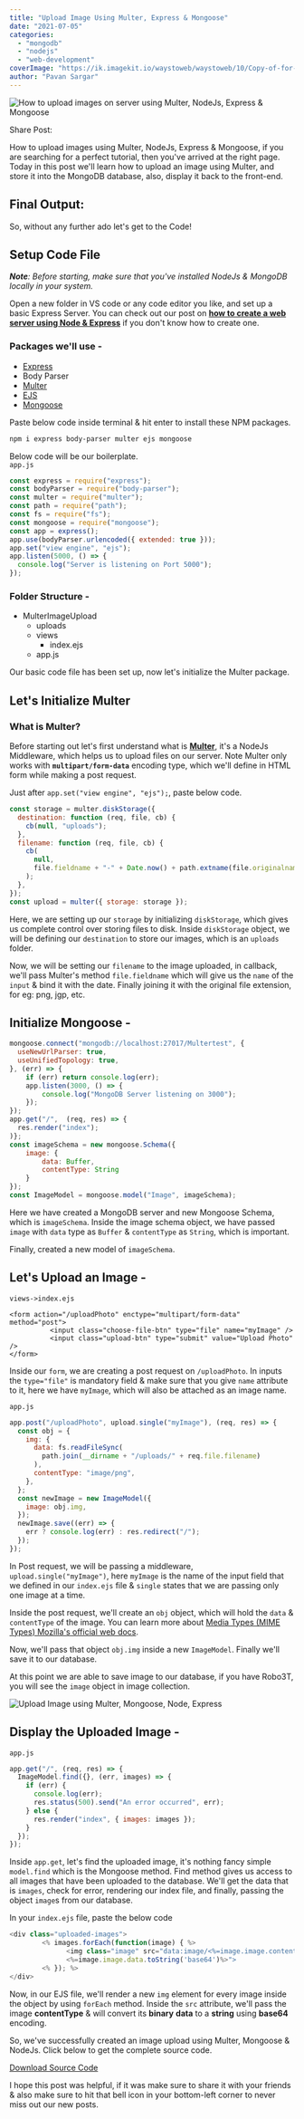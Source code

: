 ```yaml
---
title: "Upload Image Using Multer, Express & Mongoose"
date: "2021-07-05"
categories:
  - "mongodb"
  - "nodejs"
  - "web-development"
coverImage: "https://ik.imagekit.io/waystoweb/waystoweb/10/Copy-of-for-thumbnail.jpg?updatedAt=1682356470595"
author: "Pavan Sargar"
---
```


![How to upload images on server using Multer, NodeJs, Express & Mongoose](https://ik.imagekit.io/waystoweb/waystoweb/10/Copy-of-for-thumbnail.jpg?updatedAt=1682356470595)

Share Post:

How to upload images using Multer, NodeJs, Express & Mongoose, if you are searching for a perfect tutorial, then you've arrived at the right page. Today in this post we'll learn how to upload an image using Multer, and store it into the MongoDB database, also, display it back to the front-end.

## Final Output:

So, without any further ado let's get to the Code!

## Setup Code File

_**Note**: Before starting, make sure that you've installed NodeJs & MongoDB locally in your system._

Open a new folder in VS code or any code editor you like, and set up a basic Express Server. You can check out [](https://waystoweb.com/web-server-using-nodejs/ "How to Create a Web Server Using Nodejs 2021?") our post on **[how to create a web server using Node & Express](https://waystoweb.com/web-server-using-nodejs/ "How to Create a Web Server Using Nodejs 2021?")** if you don't know how to create one.

### Packages we'll use -

- [Express](https://expressjs.com/)
- Body Parser
- [Multer](https://www.google.com/url?sa=t&rct=j&q=&esrc=s&source=web&cd=&cad=rja&uact=8&ved=2ahUKEwi4yNrr9MrxAhXWqksFHaYQB1EQFjAAegQIAxAD&url=https%3A%2F%2Fwww.npmjs.com%2Fpackage%2Fmulter&usg=AOvVaw1V0kwzYTbQYRL4I23cBqvn)
- [EJS](https://www.google.com/url?sa=t&rct=j&q=&esrc=s&source=web&cd=&cad=rja&uact=8&ved=2ahUKEwir87by9MrxAhXYcn0KHW-SB8AQFjAAegQIAhAD&url=https%3A%2F%2Fejs.co%2F&usg=AOvVaw3PQSKjYhIOxK90w7Qjbpnu)
- [Mongoose](https://www.google.com/url?sa=t&rct=j&q=&esrc=s&source=web&cd=&cad=rja&uact=8&ved=2ahUKEwiz-5f49MrxAhVTeH0KHXiQD0wQFjAAegQIAxAD&url=https%3A%2F%2Fmongoosejs.com%2F&usg=AOvVaw2QyUPy51gb2pQbhs-tgf-x)

Paste below code inside terminal & hit enter to install these NPM packages.

```bash
npm i express body-parser multer ejs mongoose
```

Below code will be our boilerplate.  
`app.js`

```javascript
const express = require("express");
const bodyParser = require("body-parser");
const multer = require("multer");
const path = require("path");
const fs = require("fs");
const mongoose = require("mongoose");
const app = express();
app.use(bodyParser.urlencoded({ extended: true }));
app.set("view engine", "ejs");
app.listen(5000, () => {
  console.log("Server is listening on Port 5000");
});
```

### Folder Structure -

- MulterImageUpload
  - uploads
  - views
    - index.ejs
  - app.js

Our basic code file has been set up, now let's initialize the Multer package.

## Let's Initialize Multer

### What is Multer?

Before starting out let's first understand what is [**Multer**](https://www.npmjs.com/package/multer), it's a NodeJs Middleware, which helps us to upload files on our server. Note Multer only works with **`multipart/form-data`** encoding type, which we'll define in HTML form while making a post request.

Just after `app.set("view engine", "ejs");`, paste below code.

```javascript
const storage = multer.diskStorage({
  destination: function (req, file, cb) {
    cb(null, "uploads");
  },
  filename: function (req, file, cb) {
    cb(
      null,
      file.fieldname + "-" + Date.now() + path.extname(file.originalname)
    );
  },
});
const upload = multer({ storage: storage });
```

Here, we are setting up our `storage` by initializing `diskStorage`, which gives us complete control over storing files to disk. Inside `diskStorage` object, we will be defining our `destination` to store our images, which is an `uploads` folder.

Now, we will be setting our `filename` to the image uploaded, in callback, we'll pass Multer's method `file.fieldname` which will give us the `name` of the `input` & bind it with the date. Finally joining it with the original file extension, for eg: png, jgp, etc.

## Initialize Mongoose -

```javascript
mongoose.connect("mongodb://localhost:27017/Multertest", {
  useNewUrlParser: true,
  useUnifiedTopology: true,
}, (err) => {
    if (err) return console.log(err);
    app.listen(3000, () => {
        console.log("MongoDB Server listening on 3000");
    });
});
app.get("/",  (req, res) => {
  res.render("index");
)};
const imageSchema = new mongoose.Schema({
    image: {
        data: Buffer,
        contentType: String
    }
});
const ImageModel = mongoose.model("Image", imageSchema);
```

Here we have created a MongoDB server and new Mongoose Schema, which is `imageSchema`. Inside the image schema object, we have passed `image` with `data` type as `Buffer` & `contentType` as `String`, which is important.

Finally, created a new model of `imageSchema`.

## Let's Upload an Image -

`views->index.ejs`

```markup
<form action="/uploadPhoto" enctype="multipart/form-data" method="post">
          <input class="choose-file-btn" type="file" name="myImage" />
          <input class="upload-btn" type="submit" value="Upload Photo" />
</form>
```

Inside our `form`, we are creating a post request on `/uploadPhoto`. In inputs the `type="file"` is mandatory field & make sure that you give `name` attribute to it, here we have `myImage`, which will also be attached as an image name.

`app.js`

```javascript
app.post("/uploadPhoto", upload.single("myImage"), (req, res) => {
  const obj = {
    img: {
      data: fs.readFileSync(
        path.join(__dirname + "/uploads/" + req.file.filename)
      ),
      contentType: "image/png",
    },
  };
  const newImage = new ImageModel({
    image: obj.img,
  });
  newImage.save((err) => {
    err ? console.log(err) : res.redirect("/");
  });
});
```

In Post request, we will be passing a middleware, `upload.single("myImage")`, here `myImage` is the name of the input field that we defined in our `index.ejs` file & `single` states that we are passing only one image at a time.

Inside the post request, we'll create an `obj` object, which will hold the `data` & `contentType` of the image. You can learn more about [Media Types (MIME Types) Mozilla's official web docs](https://developer.mozilla.org/en-US/docs/Web/HTTP/Basics_of_HTTP/MIME_types).

Now, we'll pass that object `obj.img` inside a new `ImageModel`. Finally we'll save it to our database.

At this point we are able to save image to our database, if you have Robo3T, you will see the `image` object in image collection.

![Upload Image using Multer, Mongoose, Node, Express](https://ik.imagekit.io/waystoweb/waystoweb/10/image-stored-in-database-1024x189.png?updatedAt=1682356470732)

## Display the Uploaded Image -

`app.js`

```javascript
app.get("/", (req, res) => {
  ImageModel.find({}, (err, images) => {
    if (err) {
      console.log(err);
      res.status(500).send("An error occurred", err);
    } else {
      res.render("index", { images: images });
    }
  });
});
```

Inside `app.get`, let's find the uploaded image, it's nothing fancy simple `model.find` which is the Mongoose method. Find method gives us access to all images that have been uploaded to the database. We'll get the data that is `images`, check for error, rendering our index file, and finally, passing the object `image`s from our database.

In your `index.ejs` file, paste the below code

```javascript
<div class="uploaded-images">
        <% images.forEach(function(image) { %>
              <img class="image" src="data:image/<%=image.image.contentType%>;base64,
              <%=image.image.data.toString('base64')%>">
        <% }); %>
</div>
```

Now, in our EJS file, we'll render a new `img` element for every image inside the object by using `forEach` method. Inside the `src` attribute, we'll pass the image **contentType** & will convert its **binary** **data** to a **string** using **base64** encoding.

So, we've successfully created an image upload using Multer, Mongoose & NodeJs. Click below to get the complete source code.

[Download Source Code](https://github.com/PavanSargar/multer-image-upload)

I hope this post was helpful, if it was make sure to share it with your friends & also make sure to hit that bell icon in your bottom-left corner to never miss out our new posts.
